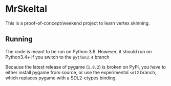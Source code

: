# MrSkeltal

This is a proof-of-concept/weekend project to learn vertex skinning.

## Running
The code is meant to be run on Python 3.6. However, it should run on Python3.4+
if you switch to the `python3.4` branch

Because the latest release of pygame (`1.9.2`) is broken on PyPI, you have to either
install pygame from source, or use the experimental `sdl2` branch, which replaces pygame
with a SDL2-ctypes binding.


